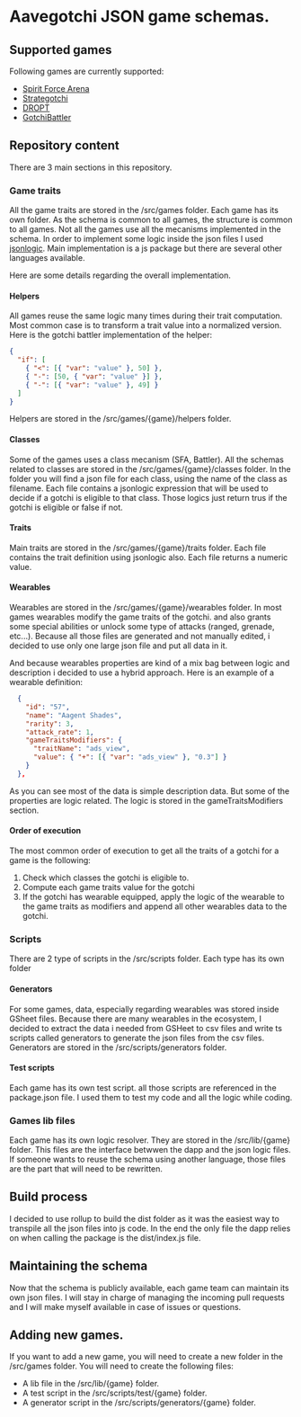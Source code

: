 # Aavegotchi JSON game schemas.

## Supported games

Following games are currently supported:

- [Spirit Force Arena](https://dapp.aavegotchi.com/games/spirit-force-arena?utm_source=aavegotchi)
- [Strategotchi](https://strategotchi.io/)
- [DROPT](https://web.playdropt.io/)
- [GotchiBattler](https://gotchibattler.com/)

## Repository content 

There are 3 main sections in this repository.

### Game traits

All the game traits are stored in the /src/games folder. 
Each game has its own folder.
As the schema is common to all games, the structure is common to all games. 
Not all the games use all the mecanisms implemented in the schema.
In order to implement some logic inside the json files I used [jsonlogic](https://jsonlogic.com/).
Main implementation is a js package but there are several other languages available.

Here  are some details regarding the overall implementation.

#### Helpers
All games reuse the same logic many times during their trait computation. Most common case is to transform a trait value into a normalized version. 
Here is the gotchi battler implementation of the helper:

```json
{
  "if": [
    { "<": [{ "var": "value" }, 50] },
    { "-": [50, { "var": "value" }] },
    { "-": [{ "var": "value" }, 49] }
  ]
}
```
Helpers are stored in the /src/games/{game}/helpers folder.

#### Classes
Some of the games uses a class mecanism (SFA, Battler). All the schemas related to classes are stored in the /src/games/{game}/classes folder. In the folder you will find a json file for each class, using the name of the class as filename. Each file contains a jsonlogic expression that will be used to decide if a gotchi is eligible to that class. Those logics just return trus if the gotchi is eligible or false if not.

#### Traits
Main traits are stored in the /src/games/{game}/traits folder. Each file contains the trait definition using jsonlogic also. Each file returns a numeric value.

#### Wearables
Wearables are stored in the /src/games/{game}/wearables folder. In most games wearables modify the game traits of the gotchi. and also grants some special abilities or unlock some type of attacks (ranged, grenade, etc...). Because all those files are generated and not manually edited, i decided to use only one large json file and put all data in it. 

And because wearables properties are kind of a mix bag between logic and description i decided to use a hybrid approach. Here is an example of a wearable definition:

```json
  {
    "id": "57",
    "name": "Aagent Shades",
    "rarity": 3,
    "attack_rate": 1,
    "gameTraitsModifiers": {
      "traitName": "ads_view",
      "value": { "+": [{ "var": "ads_view" }, "0.3"] }
    }
  },
```
As you can see most of the data is simple description data. But some of the properties are logic related. The logic is stored in the gameTraitsModifiers section.

#### Order of execution

The most common order of execution to get all the traits of a gotchi for a game is the following:
1. Check which classes the gotchi is eligible to.
2. Compute each game traits value for the gotchi
3. If the gotchi has wearable equipped, apply the logic of the wearable to the game traits as modifiers and append all other wearables data to the gotchi.

### Scripts

There are 2 type of scripts in the /src/scripts folder. Each type has its own folder

#### Generators

For some games, data, especially regarding wearables was stored inside GSheet files. Because there are many wearables in the ecosystem, I decided to extract the data i needed from GSHeet to csv files and write ts scripts called generators to generate the json files from the csv files.
Generators are stored in the /src/scripts/generators folder.

#### Test scripts

Each game has its own test script. all those scripts are referenced in the package.json file.
I used them to test my code and all the logic while coding.

### Games lib files

Each game has its own logic resolver. They are stored in the /src/lib/{game} folder.
This files are the interface betwwen the dapp and the json logic files. 
If someone wants to reuse the schema using another language, those files are the part that will need to be rewritten.

## Build process

I decided to use rollup to build the dist folder as it was the easiest way to transpile all the json files into js code. 
In the end the only file the dapp relies on when calling the package is the dist/index.js file.

## Maintaining the schema

Now that the schema is publicly available, each game team can maintain its own json files.
I will stay in charge of managing the incoming pull requests and I will make myself available in case of issues or questions.

## Adding new games. 

If you want to add a new game, you will need to create a new folder in the /src/games folder.
You will need to create the following files:
- A lib file in the /src/lib/{game} folder.
- A test script in the /src/scripts/test/{game} folder.
- A generator script in the /src/scripts/generators/{game} folder.

